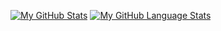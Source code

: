 [![My GitHub Stats](https://github-readme-stats.vercel.app/api/?username=roxana-florea&count_private=true&theme=tokyonight&showicons=true)]()
[![My GitHub Language Stats](https://github-readme-stats.vercel.app/api/top-langs/?username=roxana-florea&langs_count=5&theme=tokyonight)]()
